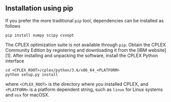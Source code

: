 ## Installation using pip

If you prefer the more traditional `pip` tool, dependencies can be installed
as follows

    pip install numpy scipy cvxopt

The CPLEX optimization suite is not available through `pip`. Obtain the CPLEX Community Edition
by registering and downloading it from the [IBM website][1]. After installing and unpacking the
software, install the CPLEX Python interface

    cd <CPLEX_ROOT>/cplex/python/3.6/x86_64_<PLATFORM>
    python setup.py install

where `<CPLEX_ROOT>` is the directory where you installed CPLEX, and `<PLATFORM>` is
a platform dependent string, such as `linux` for Linux systems and `osx` for
macOSX.
